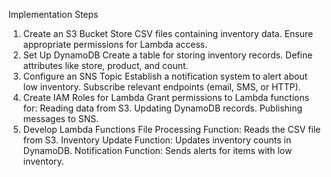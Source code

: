 Implementation Steps
1. Create an S3 Bucket
Store CSV files containing inventory data.
Ensure appropriate permissions for Lambda access.
2. Set Up DynamoDB
Create a table for storing inventory records.
Define attributes like store, product, and count.
3. Configure an SNS Topic
Establish a notification system to alert about low inventory.
Subscribe relevant endpoints (email, SMS, or HTTP).
4. Create IAM Roles for Lambda
Grant permissions to Lambda functions for:
Reading data from S3.
Updating DynamoDB records.
Publishing messages to SNS.
5. Develop Lambda Functions
File Processing Function: Reads the CSV file from S3.
Inventory Update Function: Updates inventory counts in DynamoDB.
Notification Function: Sends alerts for items with low inventory.
